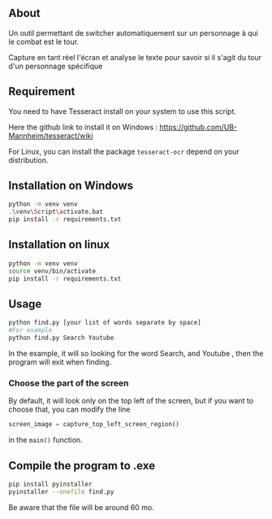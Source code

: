 ## About
Un outil permettant de switcher automatiquement sur un personnage à qui le combat est le tour.

Capture en tant réel l'écran et analyse le texte pour savoir si il s'agit du tour d'un personnage spécifique

## Requirement

You need to have Tesseract install on your system to use this script. 

Here the github link to install it on Windows : https://github.com/UB-Mannheim/tesseract/wiki

For Linux, you can install the package ```tesseract-ocr``` depend on your distribution.

## Installation on Windows

```bash
python -m venv venv
.\venv\Script\activate.bat
pip install -r requirements.txt
```

## Installation on linux

```bash
python -m venv venv
source venv/bin/activate
pip install -r requirements.txt
```

## Usage

```bash
python find.py [your list of words separate by space]
#For example
python find.py Search Youtube 
```

In the example, it will so looking for the word Search, and Youtube , then the program will exit when finding.

### Choose the part of the screen

By default, it will look only on the top left of the screen, but if you want to choose that, you can modify the line

```python
screen_image = capture_top_left_screen_region()
```

in the ```main()``` function.

## Compile the program to .exe

```bash
pip install pyinstaller
pyinstaller --onefile find.py
```

Be aware that the file will be around 60 mo.